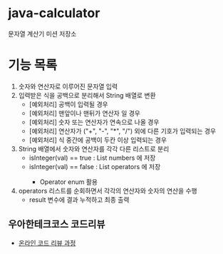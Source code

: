 # java-calculator
문자열 계산기 미션 저장소

# 기능 목록
1. 숫자와 연산자로 이루어진 문자열 입력
2. 입력받은 식을 공백으로 분리해서 String 배열로 변환
     * [예외처리] 공백이 입력될 경우
     * [예외처리] 맨앞이나 맨뒤가 연산자 일 경우
     * [예외처리] 숫자 또는 연산자가 연속으로 나올 경우
     * [예외처리] 연산자가 ("+", "-", "*", "/") 외에 다른 기호가 입력되는 경우
     * [예외처리] 식 중간에 공백이 두칸 이상 입력되는 경우
3. String 배열에서 숫자와 연산자를 각각 다른 리스트로 분리
   * isInteger(val) == true : List<Ineger> numbers 에 저장
   * isInteger(val) == false : List<Operator> operators 에 저장
     * Operator enum 활용
4. operators 리스트를 순회하면서 각각의 연산자와 숫자의 연산을 수행
   * result 변수에 결과 누적하고 최종 출력

## 우아한테크코스 코드리뷰
* [온라인 코드 리뷰 과정](https://github.com/woowacourse/woowacourse-docs/blob/master/maincourse/README.md)
